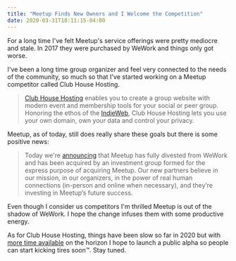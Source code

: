 ```yaml
---
title: "Meetup Finds New Owners and I Welcome the Competition"
date: 2020-03-31T18:11:15-04:00
---
```


For a long time I've felt Meetup's service offerings were pretty mediocre and stale. In 2017 they were purchased by WeWork and things only got worse. 

I've been a long time group organizer and feel very connected to the needs of the community, so much so that I've started working on a Meetup competitor called Club House Hosting. 

> [Club House Hosting](https://guildflow.com/) enables you to create a group website with modern event and membership tools for your social or peer group. Honoring the ethos of the [IndieWeb](https://indieweb.org/), Club House Hosting lets you use your own domain, own your data and control your privacy.

Meetup, as of today, still does really share these goals but there is some positive news:

> Today we're [announcing](https://www.meetup.com/blog/the-next-chapter-of-meetup/) that Meetup has fully divested from WeWork and has been acquired by an investment group formed for the express purpose of acquiring Meetup. Our new partners believe in our mission, in our organizers, in the power of real human connections (in-person and online when necessary), and they’re investing in Meetup’s future success.

Even though I consider us competitors I'm thrilled Meetup is out of the shadow of WeWork. I hope the change infuses them with some productive energy.

As for Club House Hosting, things have been slow so far in 2020 but with [more time available](http://mikezornek.com/posts/2020/3/consulting-availability/) on the horizon I hope to launch a public alpha so people can start kicking tires soon™. Stay tuned.
